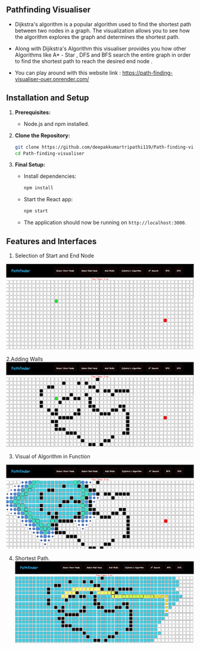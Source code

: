 ## Pathfinding Visualiser

- Dijkstra's algorithm is a popular algorithm used to find the shortest path between two nodes in a graph. The visualization allows you to see how the algorithm explores the graph and determines the shortest path.

- Along with Dijikstra's Algorithm this visualiser provides you how other Algorithms like A* - Star , DFS and BFS search the entire graph in order to find the shortest path to reach the desired end node .

- You can play around with this website link : https://path-finding-visualiser-ouer.onrender.com/

## Installation and Setup

1. **Prerequisites:**
   - Node.js and npm installed.

2. **Clone the Repository:**
   ```sh
   git clone https://github.com/deepakkumartripathi119/Path-finding-visualiser.git
   cd Path-finding-visualiser
   ```

4. **Final Setup:**
   
   - Install dependencies:
     ```sh
     npm install
     ```
   - Start the React app:
     ```sh
     npm start
     ```
   - The application should now be running on `http://localhost:3000`.
  

## Features and Interfaces

1. Selection of Start and End Node<br>

![Selecting Node](./snippet/end-node.png)<br>

2.Adding Walls<br>
![Adding Walls](./snippet/adding-walls.png)<br>

3. Visual of Algorithm in Function<br>

![Algorithm Running](./snippet/algo-running.png)<br>

4. Shortest Path.<br>
![Shortest Path](./snippet/shortest-path.png)<br></br>

   

